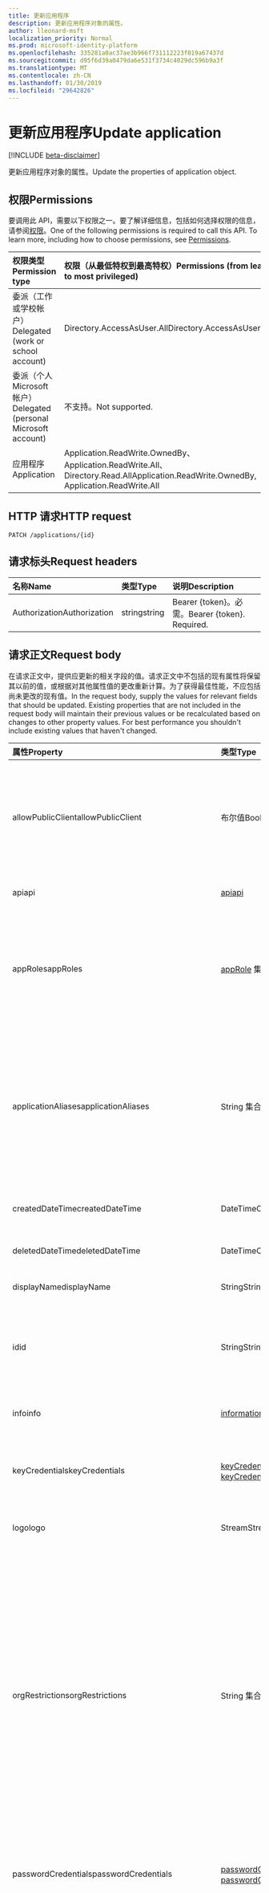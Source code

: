 ```yaml
---
title: 更新应用程序
description: 更新应用程序对象的属性。
author: lleonard-msft
localization_priority: Normal
ms.prod: microsoft-identity-platform
ms.openlocfilehash: 335281a0ac37ae3b966f731112223f019a67437d
ms.sourcegitcommit: d95f6d39a0479da6e531f3734c4029dc596b9a3f
ms.translationtype: MT
ms.contentlocale: zh-CN
ms.lasthandoff: 01/30/2019
ms.locfileid: "29642826"
---
```

# <a name="update-application"></a><span data-ttu-id="9e0b0-103">更新应用程序</span><span class="sxs-lookup"><span data-stu-id="9e0b0-103">Update application</span></span>

[!INCLUDE [beta-disclaimer](../../includes/beta-disclaimer.md)]

<span data-ttu-id="9e0b0-104">更新应用程序对象的属性。</span><span class="sxs-lookup"><span data-stu-id="9e0b0-104">Update the properties of application object.</span></span>
## <a name="permissions"></a><span data-ttu-id="9e0b0-105">权限</span><span class="sxs-lookup"><span data-stu-id="9e0b0-105">Permissions</span></span>
<span data-ttu-id="9e0b0-p101">要调用此 API，需要以下权限之一。要了解详细信息，包括如何选择权限的信息，请参阅[权限](/graph/permissions-reference)。</span><span class="sxs-lookup"><span data-stu-id="9e0b0-p101">One of the following permissions is required to call this API. To learn more, including how to choose permissions, see [Permissions](/graph/permissions-reference).</span></span>


|<span data-ttu-id="9e0b0-108">权限类型</span><span class="sxs-lookup"><span data-stu-id="9e0b0-108">Permission type</span></span>      | <span data-ttu-id="9e0b0-109">权限（从最低特权到最高特权）</span><span class="sxs-lookup"><span data-stu-id="9e0b0-109">Permissions (from least to most privileged)</span></span>              |
|:--------------------|:---------------------------------------------------------|
|<span data-ttu-id="9e0b0-110">委派（工作或学校帐户）</span><span class="sxs-lookup"><span data-stu-id="9e0b0-110">Delegated (work or school account)</span></span> |  <span data-ttu-id="9e0b0-111">Directory.AccessAsUser.All</span><span class="sxs-lookup"><span data-stu-id="9e0b0-111">Directory.AccessAsUser.All</span></span>    |
|<span data-ttu-id="9e0b0-112">委派（个人 Microsoft 帐户）</span><span class="sxs-lookup"><span data-stu-id="9e0b0-112">Delegated (personal Microsoft account)</span></span> | <span data-ttu-id="9e0b0-113">不支持。</span><span class="sxs-lookup"><span data-stu-id="9e0b0-113">Not supported.</span></span>    |
|<span data-ttu-id="9e0b0-114">应用程序</span><span class="sxs-lookup"><span data-stu-id="9e0b0-114">Application</span></span> | <span data-ttu-id="9e0b0-115">Application.ReadWrite.OwnedBy、Application.ReadWrite.All、Directory.Read.All</span><span class="sxs-lookup"><span data-stu-id="9e0b0-115">Application.ReadWrite.OwnedBy, Application.ReadWrite.All</span></span> |

## <a name="http-request"></a><span data-ttu-id="9e0b0-116">HTTP 请求</span><span class="sxs-lookup"><span data-stu-id="9e0b0-116">HTTP request</span></span>
<!-- { "blockType": "ignored" } -->
```http
PATCH /applications/{id}
```
## <a name="request-headers"></a><span data-ttu-id="9e0b0-117">请求标头</span><span class="sxs-lookup"><span data-stu-id="9e0b0-117">Request headers</span></span>
| <span data-ttu-id="9e0b0-118">名称</span><span class="sxs-lookup"><span data-stu-id="9e0b0-118">Name</span></span>       | <span data-ttu-id="9e0b0-119">类型</span><span class="sxs-lookup"><span data-stu-id="9e0b0-119">Type</span></span> | <span data-ttu-id="9e0b0-120">说明</span><span class="sxs-lookup"><span data-stu-id="9e0b0-120">Description</span></span>|
|:-----------|:------|:----------|
| <span data-ttu-id="9e0b0-121">Authorization</span><span class="sxs-lookup"><span data-stu-id="9e0b0-121">Authorization</span></span>  | <span data-ttu-id="9e0b0-122">string</span><span class="sxs-lookup"><span data-stu-id="9e0b0-122">string</span></span>  | <span data-ttu-id="9e0b0-p102">Bearer {token}。必需。</span><span class="sxs-lookup"><span data-stu-id="9e0b0-p102">Bearer {token}. Required.</span></span>  |

## <a name="request-body"></a><span data-ttu-id="9e0b0-125">请求正文</span><span class="sxs-lookup"><span data-stu-id="9e0b0-125">Request body</span></span>
<span data-ttu-id="9e0b0-p103">在请求正文中，提供应更新的相关字段的值。请求正文中不包括的现有属性将保留其以前的值，或根据对其他属性值的更改重新计算。为了获得最佳性能，不应包括尚未更改的现有值。</span><span class="sxs-lookup"><span data-stu-id="9e0b0-p103">In the request body, supply the values for relevant fields that should be updated. Existing properties that are not included in the request body will maintain their previous values or be recalculated based on changes to other property values. For best performance you shouldn't include existing values that haven't changed.</span></span>

| <span data-ttu-id="9e0b0-129">属性</span><span class="sxs-lookup"><span data-stu-id="9e0b0-129">Property</span></span>     | <span data-ttu-id="9e0b0-130">类型</span><span class="sxs-lookup"><span data-stu-id="9e0b0-130">Type</span></span>   |<span data-ttu-id="9e0b0-131">说明</span><span class="sxs-lookup"><span data-stu-id="9e0b0-131">Description</span></span>|
|:---------------|:--------|:----------|
|<span data-ttu-id="9e0b0-132">allowPublicClient</span><span class="sxs-lookup"><span data-stu-id="9e0b0-132">allowPublicClient</span></span>|<span data-ttu-id="9e0b0-133">布尔值</span><span class="sxs-lookup"><span data-stu-id="9e0b0-133">Boolean</span></span>| <span data-ttu-id="9e0b0-134">指定应用程序可用作公共客户端。</span><span class="sxs-lookup"><span data-stu-id="9e0b0-134">Specifies if the application can act as a public client.</span></span> <span data-ttu-id="9e0b0-135">例如，移动设备上运行安装的应用程序。</span><span class="sxs-lookup"><span data-stu-id="9e0b0-135">For example,  an installed application running on a mobile device.</span></span> <span data-ttu-id="9e0b0-136">默认值为 *false*。</span><span class="sxs-lookup"><span data-stu-id="9e0b0-136">Default value is *false*.</span></span> |
|<span data-ttu-id="9e0b0-137">api</span><span class="sxs-lookup"><span data-stu-id="9e0b0-137">api</span></span>|[<span data-ttu-id="9e0b0-138">api</span><span class="sxs-lookup"><span data-stu-id="9e0b0-138">api</span></span>](../resources/api.md)| <span data-ttu-id="9e0b0-139">指定 API 应用程序的设置。</span><span class="sxs-lookup"><span data-stu-id="9e0b0-139">Specifies settings for an API application.</span></span> |
|<span data-ttu-id="9e0b0-140">appRoles</span><span class="sxs-lookup"><span data-stu-id="9e0b0-140">appRoles</span></span>|<span data-ttu-id="9e0b0-141">[appRole](../resources/approle.md) 集合</span><span class="sxs-lookup"><span data-stu-id="9e0b0-141">[appRole](../resources/approle.md) collection</span></span>|<span data-ttu-id="9e0b0-142">应用程序可声明的应用程序角色的集合。</span><span class="sxs-lookup"><span data-stu-id="9e0b0-142">The collection of application roles that an application may declare.</span></span> <span data-ttu-id="9e0b0-143">这些角色可以分配给用户、组或服务主体。</span><span class="sxs-lookup"><span data-stu-id="9e0b0-143">These roles can be assigned to users, groups, or service principals.</span></span> <span data-ttu-id="9e0b0-144">不可为 Null。</span><span class="sxs-lookup"><span data-stu-id="9e0b0-144">Not nullable.</span></span>|
|<span data-ttu-id="9e0b0-145">applicationAliases</span><span class="sxs-lookup"><span data-stu-id="9e0b0-145">applicationAliases</span></span>|<span data-ttu-id="9e0b0-146">String 集合</span><span class="sxs-lookup"><span data-stu-id="9e0b0-146">String collection</span></span>| <span data-ttu-id="9e0b0-147">用于标识应用程序的 URI。</span><span class="sxs-lookup"><span data-stu-id="9e0b0-147">The URIs that identify the application.</span></span> <span data-ttu-id="9e0b0-148">有关详细信息，请参阅[应用程序对象和服务主体对象](https://azure.microsoft.com/documentation/articles/active-directory-application-objects/)。</span><span class="sxs-lookup"><span data-stu-id="9e0b0-148">For more information see, [Application Objects and Service Principal Objects](https://azure.microsoft.com/documentation/articles/active-directory-application-objects/).</span></span> <span data-ttu-id="9e0b0-149">多值属性筛选器表达式需要 *any* 运算符。</span><span class="sxs-lookup"><span data-stu-id="9e0b0-149">The *any* operator is required for filter expressions on multi-valued properties.</span></span> <span data-ttu-id="9e0b0-150">不可为 Null。</span><span class="sxs-lookup"><span data-stu-id="9e0b0-150">Not nullable.</span></span> |
|<span data-ttu-id="9e0b0-151">createdDateTime</span><span class="sxs-lookup"><span data-stu-id="9e0b0-151">createdDateTime</span></span>|<span data-ttu-id="9e0b0-152">DateTimeOffset</span><span class="sxs-lookup"><span data-stu-id="9e0b0-152">DateTimeOffset</span></span>| <span data-ttu-id="9e0b0-153">注册应用程序的日期和时间。</span><span class="sxs-lookup"><span data-stu-id="9e0b0-153">The date and time the application was registered.</span></span> |
|<span data-ttu-id="9e0b0-154">deletedDateTime</span><span class="sxs-lookup"><span data-stu-id="9e0b0-154">deletedDateTime</span></span>|<span data-ttu-id="9e0b0-155">DateTimeOffset</span><span class="sxs-lookup"><span data-stu-id="9e0b0-155">DateTimeOffset</span></span>| <span data-ttu-id="9e0b0-156">删除应用程序的日期和时间。</span><span class="sxs-lookup"><span data-stu-id="9e0b0-156">The date and time the application was deleted.</span></span> |
|<span data-ttu-id="9e0b0-157">displayName</span><span class="sxs-lookup"><span data-stu-id="9e0b0-157">displayName</span></span>|<span data-ttu-id="9e0b0-158">String</span><span class="sxs-lookup"><span data-stu-id="9e0b0-158">String</span></span>|<span data-ttu-id="9e0b0-159">应用程序的显示名称。</span><span class="sxs-lookup"><span data-stu-id="9e0b0-159">The display name for the application.</span></span> |
|<span data-ttu-id="9e0b0-160">id</span><span class="sxs-lookup"><span data-stu-id="9e0b0-160">id</span></span>|<span data-ttu-id="9e0b0-161">String</span><span class="sxs-lookup"><span data-stu-id="9e0b0-161">String</span></span>|<span data-ttu-id="9e0b0-162">应用程序的唯一标识符。</span><span class="sxs-lookup"><span data-stu-id="9e0b0-162">The unique identifier for the application.</span></span> <span data-ttu-id="9e0b0-163">继承自 [directoryObject](../resources/directoryobject.md)。</span><span class="sxs-lookup"><span data-stu-id="9e0b0-163">Inherited from [directoryObject](../resources/directoryobject.md).</span></span> <span data-ttu-id="9e0b0-164">键。</span><span class="sxs-lookup"><span data-stu-id="9e0b0-164">Key.</span></span> <span data-ttu-id="9e0b0-165">不可为 null。</span><span class="sxs-lookup"><span data-stu-id="9e0b0-165">Not nullable.</span></span> <span data-ttu-id="9e0b0-166">只读。</span><span class="sxs-lookup"><span data-stu-id="9e0b0-166">Read-only.</span></span> |
|<span data-ttu-id="9e0b0-167">info</span><span class="sxs-lookup"><span data-stu-id="9e0b0-167">info</span></span>|[<span data-ttu-id="9e0b0-168">informationalUrl</span><span class="sxs-lookup"><span data-stu-id="9e0b0-168">informationalUrl</span></span>](../resources/informationalurl.md)| <span data-ttu-id="9e0b0-169">应用程序的基本配置文件信息。</span><span class="sxs-lookup"><span data-stu-id="9e0b0-169">Basic profile information of the application.</span></span> | <span data-ttu-id="9e0b0-170">指定已安装客户端（如台式设备或移动设备）的设置。</span><span class="sxs-lookup"><span data-stu-id="9e0b0-170">Specifies settings for installed clients such as desktop or mobile devices.</span></span> |
|<span data-ttu-id="9e0b0-171">keyCredentials</span><span class="sxs-lookup"><span data-stu-id="9e0b0-171">keyCredentials</span></span>|<span data-ttu-id="9e0b0-172">[keyCredential](../resources/keycredential.md) 集合</span><span class="sxs-lookup"><span data-stu-id="9e0b0-172">[keyCredential](../resources/keycredential.md) collection</span></span>|<span data-ttu-id="9e0b0-173">与应用程序关联的密钥凭据集合，不可为 Null。</span><span class="sxs-lookup"><span data-stu-id="9e0b0-173">The collection of key credentials associated with the application Not nullable.</span></span> |
|<span data-ttu-id="9e0b0-174">logo</span><span class="sxs-lookup"><span data-stu-id="9e0b0-174">logo</span></span>|<span data-ttu-id="9e0b0-175">Stream</span><span class="sxs-lookup"><span data-stu-id="9e0b0-175">Stream</span></span>|<span data-ttu-id="9e0b0-176">应用程序的主徽标。</span><span class="sxs-lookup"><span data-stu-id="9e0b0-176">The main logo for the application.</span></span> <span data-ttu-id="9e0b0-177">不可为 Null。</span><span class="sxs-lookup"><span data-stu-id="9e0b0-177">Not nullable.</span></span> |
|<span data-ttu-id="9e0b0-178">orgRestrictions</span><span class="sxs-lookup"><span data-stu-id="9e0b0-178">orgRestrictions</span></span>|<span data-ttu-id="9e0b0-179">String 集合</span><span class="sxs-lookup"><span data-stu-id="9e0b0-179">String collection</span></span>| <span data-ttu-id="9e0b0-180">应用程序所使用的受限组织 tenantIds。</span><span class="sxs-lookup"><span data-stu-id="9e0b0-180">The organizational tenantIds to which the application is restricted.</span></span>  <span data-ttu-id="9e0b0-181">如果集合为空，该应用程序是多租户 （不受限制）。</span><span class="sxs-lookup"><span data-stu-id="9e0b0-181">If the collection is empty, the application is multi-tenant (not restricted).</span></span> <span data-ttu-id="9e0b0-182">如果集合包含 tenantIds，应用程序仅限于组织 tenantIds 集合中。</span><span class="sxs-lookup"><span data-stu-id="9e0b0-182">If the collection contains tenantIds, the application is restricted to the organizational tenantIds in the collection.</span></span> <span data-ttu-id="9e0b0-183">指定其他租户但未注册应用程序其中 tenantId 意味着应用程序自身的 tenantId 为间接包含。</span><span class="sxs-lookup"><span data-stu-id="9e0b0-183">Specifying other tenants but not the tenantId where the application is registered implies that the application's own tenantId is indirectly included.</span></span> |
|<span data-ttu-id="9e0b0-184">passwordCredentials</span><span class="sxs-lookup"><span data-stu-id="9e0b0-184">passwordCredentials</span></span>|<span data-ttu-id="9e0b0-185">[passwordCredential](../resources/passwordcredential.md) 集合</span><span class="sxs-lookup"><span data-stu-id="9e0b0-185">[passwordCredential](../resources/passwordcredential.md) collection</span></span>|<span data-ttu-id="9e0b0-186">与应用程序关联的密码凭据集合。</span><span class="sxs-lookup"><span data-stu-id="9e0b0-186">The collection of password credentials associated with the application.</span></span> <span data-ttu-id="9e0b0-187">不可为 Null。</span><span class="sxs-lookup"><span data-stu-id="9e0b0-187">Not nullable.</span></span>|
|<span data-ttu-id="9e0b0-188">preAuthorizedApplications</span><span class="sxs-lookup"><span data-stu-id="9e0b0-188">preAuthorizedApplications</span></span>|<span data-ttu-id="9e0b0-189">[preAuthorizedApplication](../resources/preauthorizedapplication.md)集合</span><span class="sxs-lookup"><span data-stu-id="9e0b0-189">[preAuthorizedApplication](../resources/preauthorizedapplication.md) collection</span></span>| <span data-ttu-id="9e0b0-190">列出应用程序和隐式同意请求的权限。</span><span class="sxs-lookup"><span data-stu-id="9e0b0-190">Lists applications and requested permissions for implicit consent.</span></span> <span data-ttu-id="9e0b0-191">需要管理员可以提供了到应用程序的许可。</span><span class="sxs-lookup"><span data-stu-id="9e0b0-191">Requires an admin to have provided consent to the application.</span></span> <span data-ttu-id="9e0b0-192">preAuthorizedApplications 不需要用户同意所请求的权限。</span><span class="sxs-lookup"><span data-stu-id="9e0b0-192">preAuthorizedApplications do not require the user to consent to the requested permissions.</span></span> <span data-ttu-id="9e0b0-193">PreAuthorizedApplications 中列出的权限不需要用户同意。</span><span class="sxs-lookup"><span data-stu-id="9e0b0-193">Permissions listed in preAuthorizedApplications do not require user consent.</span></span> <span data-ttu-id="9e0b0-194">但是，preAuthorizedApplications 中未列出任何其他请求的权限要求用户同意。</span><span class="sxs-lookup"><span data-stu-id="9e0b0-194">However, any additional requested permissions not listed in preAuthorizedApplications require user consent.</span></span> |
|<span data-ttu-id="9e0b0-195">requiredResourceAccess</span><span class="sxs-lookup"><span data-stu-id="9e0b0-195">requiredResourceAccess</span></span>|<span data-ttu-id="9e0b0-196">[requiredResourceAccess](../resources/requiredresourceaccess.md) 集合</span><span class="sxs-lookup"><span data-stu-id="9e0b0-196">[requiredResourceAccess](../resources/requiredresourceaccess.md) collection</span></span>|<span data-ttu-id="9e0b0-197">指定此应用程序需要访问的资源以及在每个资源下所需的 OAuth 权限范围和应用程序角色集。</span><span class="sxs-lookup"><span data-stu-id="9e0b0-197">Specifies resources that this application requires access to and the set of OAuth permission scopes and application roles that it needs under each of those resources.</span></span> <span data-ttu-id="9e0b0-198">这种预配置的所需资源访问权限可驱动同意体验。</span><span class="sxs-lookup"><span data-stu-id="9e0b0-198">This pre-configuration of required resource access drives the consent experience.</span></span> <span data-ttu-id="9e0b0-199">不可为 Null。</span><span class="sxs-lookup"><span data-stu-id="9e0b0-199">Not nullable.</span></span>|
|<span data-ttu-id="9e0b0-200">标记</span><span class="sxs-lookup"><span data-stu-id="9e0b0-200">tags</span></span>|<span data-ttu-id="9e0b0-201">String 集合</span><span class="sxs-lookup"><span data-stu-id="9e0b0-201">String collection</span></span>| <span data-ttu-id="9e0b0-202">可用于分类和标识应用程序的自定义字符串。</span><span class="sxs-lookup"><span data-stu-id="9e0b0-202">Custom strings that can be used to categorize and identify the application.</span></span> |
|<span data-ttu-id="9e0b0-203">web</span><span class="sxs-lookup"><span data-stu-id="9e0b0-203">web</span></span>|[<span data-ttu-id="9e0b0-204">web</span><span class="sxs-lookup"><span data-stu-id="9e0b0-204">web</span></span>](../resources/web.md)| <span data-ttu-id="9e0b0-205">指定 Web 应用程序的设置。</span><span class="sxs-lookup"><span data-stu-id="9e0b0-205">Specifies settings for a web application.</span></span> |

## <a name="response"></a><span data-ttu-id="9e0b0-206">响应</span><span class="sxs-lookup"><span data-stu-id="9e0b0-206">Response</span></span>

<span data-ttu-id="9e0b0-207">如果成功，此方法返回`204 No Content`响应代码和不响应正文中返回任何内容。</span><span class="sxs-lookup"><span data-stu-id="9e0b0-207">If successful, this method returns a `204 No Content` response code and does not return anything in the response body.</span></span>
## <a name="example"></a><span data-ttu-id="9e0b0-208">示例</span><span class="sxs-lookup"><span data-stu-id="9e0b0-208">Example</span></span>
##### <a name="request"></a><span data-ttu-id="9e0b0-209">请求</span><span class="sxs-lookup"><span data-stu-id="9e0b0-209">Request</span></span>
<span data-ttu-id="9e0b0-210">下面是一个请求示例。</span><span class="sxs-lookup"><span data-stu-id="9e0b0-210">Here is an example of the request.</span></span>
<!-- {
  "blockType": "request",
  "name": "update_application"
}-->
```http
PATCH https://graph.microsoft.com/beta/applications/{id}
Content-type: application/json
Content-length: 72

{
  "allowPublicClient": false,
  "displayName": "New display name"
}
```
##### <a name="response"></a><span data-ttu-id="9e0b0-211">响应</span><span class="sxs-lookup"><span data-stu-id="9e0b0-211">Response</span></span>
<span data-ttu-id="9e0b0-212">注意：为简洁起见，可能会截断此处展示的响应对象。</span><span class="sxs-lookup"><span data-stu-id="9e0b0-212">Note: The response object shown here may be truncated for brevity.</span></span> 
<!-- {
  "blockType": "response",
  "truncated": true,
  "@odata.type": "microsoft.graph.application"
} -->
```http
HTTP/1.1 204 No Content
```

<!-- uuid: 8fcb5dbc-d5aa-4681-8e31-b001d5168d79
2015-10-25 14:57:30 UTC -->
<!--
{
  "type": "#page.annotation",
  "description": "Update application",
  "keywords": "",
  "section": "documentation",
  "tocPath": "",
  "suppressions": [
    "Error: /api-reference/beta/api/application-update.md:\r\n      Exception processing links.\r\n    System.ArgumentException: Link Definition was null. Link text: !INCLUDE [beta-disclaimer](../../includes/beta-disclaimer.md)\r\n      at ApiDoctor.Validation.DocFile.get_LinkDestinations()\r\n      at ApiDoctor.Validation.DocSet.ValidateLinks(Boolean includeWarnings, String[] relativePathForFiles, IssueLogger issues, Boolean requireFilenameCaseMatch, Boolean printOrphanedFiles)"
  ]
}
-->
